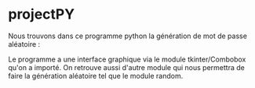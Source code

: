 # projectPY

Nous trouvons dans ce programme python la génération de mot de passe aléatoire :

Le programme a une interface graphique via le module tkinter/Combobox qu'on a importé.
On retrouve aussi d'autre module qui nous permettra de faire la génération aléatoire tel que le module random.

